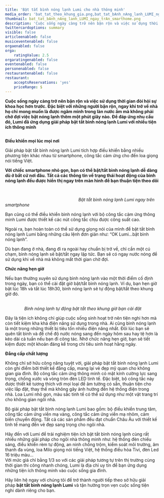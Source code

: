 ```yaml
---
title: 'Bật tắt bình nóng lạnh Lumi cho nhà thông minh'
media_order: 'bat_tat_theo_khung_gia.png,bat_tat_bAnh_nAng_lanh_LUMI_ngay_trAn_smarthome.png,1_1.png'
thumbnail: bat_tat_bAnh_nAng_lanh_LUMI_ngay_trAn_smarthome.png
description: 'Cuộc sống ngày càng trở nên bận rộn và việc sử dụng thời gian đòi hỏi sự khoa học hơn trước. Đặc biệt với những người bận rộn, ngay khi trở về nhà họ chỉ mong muốn là được ngâm mình trong làn nước ấm mà không phải chờ đợi việc bật nóng lạnh thêm một phút '
twittercardoptions: summary
visible: false
articleenabled: false
musiceventenabled: false
orgaenabled: false
orga:
    ratingValue: 2.5
orgaratingenabled: false
eventenabled: false
personenabled: false
restaurantenabled: false
restaurant:
    acceptsReservations: 'yes'
    priceRange: $
---
```


<p><strong>Cuộc sống ng&agrave;y c&agrave;ng trở n&ecirc;n bận rộn v&agrave; việc sử dụng thời gian đ&ograve;i hỏi sự khoa học hơn trước. Đặc biệt với những người bận rộn, ngay khi trở về nh&agrave; họ chỉ mong muốn l&agrave; được ng&acirc;m m&igrave;nh trong l&agrave;n nước ấm m&agrave; kh&ocirc;ng phải chờ đợi việc bật n&oacute;ng lạnh th&ecirc;m một ph&uacute;t gi&acirc;y n&agrave;o. Để đ&aacute;p ứng nhu cầu đ&oacute;, Lumi đ&atilde; ứng dụng giải ph&aacute;p bật tắt b&igrave;nh n&oacute;ng lạnh Lumi với nhiều tiện &iacute;ch th&ocirc;ng minh</strong></p>
<p><img src="/newv1/tu-van-giai-phap/bat-tat-binh-nong-lanh-lumi-cho-nha-thong-minh/1_1.png" alt="" /></p>
<p><strong>Điều khiển mọi l&uacute;c mọi nơi</strong></p>
<p>Giải ph&aacute;p bật tắt b&igrave;nh n&oacute;ng lạnh Lumi t&iacute;ch hợp điều khiển bằng nhiều phương tiện kh&aacute;c nhau từ smartphone, c&ocirc;ng tắc cảm ứng cho đến loa giọng n&oacute;i tiếng Việt.</p>
<p><strong>Với chiếc smartphone nhỏ gọn, bạn c&oacute; thể bật/tắt b&igrave;nh n&oacute;ng lạnh dễ d&agrave;ng d&ugrave; ở bất cứ nơi đ&acirc;u. Tất cả c&aacute;c th&ocirc;ng tin về trạng th&aacute;i hoạt động của b&igrave;nh n&oacute;ng lạnh đều được hiển thị ngay tr&ecirc;n m&agrave;n h&igrave;nh để bạn thuận tiện theo d&otilde;i</strong></p>
<p><strong><img src="/newv1/tu-van-giai-phap/bat-tat-binh-nong-lanh-lumi-cho-nha-thong-minh/bat_tat_bAnh_nAng_lanh_LUMI_ngay_trAn_smarthome.png" alt="" />&nbsp;</strong></p>
<p><em>&nbsp; &nbsp; &nbsp; &nbsp; &nbsp; &nbsp; &nbsp; &nbsp; &nbsp; &nbsp; &nbsp; &nbsp; &nbsp; &nbsp; &nbsp; &nbsp; &nbsp; &nbsp; &nbsp; &nbsp; &nbsp; &nbsp; &nbsp; &nbsp; &nbsp; &nbsp; &nbsp; &nbsp; &nbsp; &nbsp; &nbsp;Bật tắt b&igrave;nh n&oacute;ng lạnh Lumi ngay tr&ecirc;n smartphone</em></p>
<p>Bạn cũng c&oacute; thể điều khiển b&igrave;nh n&oacute;ng lạnh với bộ c&ocirc;ng tắc cảm ứng th&ocirc;ng minh Lumi được thiết kế c&aacute;c n&uacute;t c&ocirc;ng tắc chịu được c&ocirc;ng suất cao.</p>
<p>Ngo&agrave;i ra, bạn ho&agrave;n to&agrave;n c&oacute; thể sử dụng giọng n&oacute;i của m&igrave;nh để bật tắt b&igrave;nh n&oacute;ng lạnh Lumi bằng những c&acirc;u lệnh đơn giản như: &ldquo;OK Lumi...bật b&igrave;nh n&oacute;ng lạnh&rdquo;.</p>
<p>D&ugrave; bạn đang ở nh&agrave;, đang đi ra ngo&agrave;i hay chuẩn bị trở về, chỉ cần một c&uacute; chạm, b&igrave;nh n&oacute;ng lạnh sẽ bật/tắt ngay lập tức. Bạn sẽ c&oacute; ngay nước n&oacute;ng để sử dụng khi về nh&agrave; m&agrave; kh&ocirc;ng mất thời gian chờ đợi.</p>
<p><strong>Chức năng hẹn giờ</strong></p>
<p>Nếu bạn thường xuy&ecirc;n sử dụng b&igrave;nh n&oacute;ng lạnh v&agrave;o một thời điểm cố định trong ng&agrave;y, bạn c&oacute; thể c&agrave;i đặt giờ bật/tắt b&igrave;nh n&oacute;ng lạnh. V&iacute; dụ, bạn hẹn giờ bật l&uacute;c 18h v&agrave; tắt l&uacute;c 18h30, b&igrave;nh n&oacute;ng lạnh sẽ tự động bật/tắt theo khung giờ đ&oacute;.</p>
<p><img src="/newv1/tu-van-giai-phap/bat-tat-binh-nong-lanh-lumi-cho-nha-thong-minh/bat_tat_theo_khung_gia.png" alt="" />&nbsp; &nbsp; &nbsp; &nbsp; &nbsp; &nbsp; &nbsp; &nbsp; &nbsp; &nbsp; &nbsp; &nbsp; &nbsp; &nbsp; &nbsp; &nbsp; &nbsp; &nbsp; &nbsp; &nbsp; &nbsp; &nbsp; &nbsp; &nbsp; &nbsp; &nbsp; &nbsp; &nbsp; &nbsp; &nbsp; &nbsp; &nbsp; &nbsp; &nbsp; &nbsp; &nbsp; &nbsp; &nbsp; &nbsp; &nbsp; &nbsp; &nbsp; &nbsp; &nbsp; &nbsp; &nbsp; &nbsp; &nbsp; &nbsp; &nbsp; &nbsp; &nbsp; &nbsp; &nbsp; &nbsp; &nbsp; &nbsp; &nbsp; &nbsp; &nbsp; &nbsp; &nbsp; &nbsp; &nbsp; &nbsp; &nbsp; &nbsp; &nbsp; &nbsp; &nbsp; &nbsp; &nbsp;&nbsp;<em>B&igrave;nh n&oacute;ng lạnh tự động bật tắt theo khung giờ bạn c&agrave;i đặt</em></p>
<p>Đ&acirc;y l&agrave; tiện &iacute;ch kh&ocirc;ng chỉ gi&uacute;p cuộc sống sinh hoạt trở n&ecirc;n tiện nghi hơn m&agrave; c&ograve;n tiết kiệm kha kh&aacute; điện năng sử dụng trong nh&agrave;. Ai cũng b&igrave;nh n&oacute;ng lạnh l&agrave; một trong những thiết bị ti&ecirc;u tốn nhiều điện năng nhất. Đ&ocirc;i l&uacute;c bạn sẽ qu&ecirc;n tắt b&igrave;nh v&agrave; để chế độ nước n&oacute;ng sang đến ng&agrave;y h&ocirc;m sau hay tệ hơn l&agrave; k&eacute;o d&agrave;i cả tuần nếu bạn đi c&ocirc;ng t&aacute;c. Nhờ chức năng hẹn giờ, bạn sẽ tiết kiệm được một khoản đ&aacute;ng kể trong chi ti&ecirc;u sinh hoạt hằng ng&agrave;y.</p>
<p><strong>Đẳng cấp chất lượng</strong></p>
<p>Kh&ocirc;ng chỉ sở hữu c&ocirc;ng năng tuyệt vời, giải ph&aacute;p bật tắt b&igrave;nh n&oacute;ng lạnh Lumi c&ograve;n ghi điểm bời thiết kế đẳng cấp, mang lại vẻ đẹp mỹ quan cho kh&ocirc;ng gian gia đ&igrave;nh. Bộ c&ocirc;ng tắc cảm ứng th&ocirc;ng minh c&oacute; mặt k&iacute;nh cường lực sang trọng, chống xước v&agrave; v&ograve;ng tr&ograve;n đ&egrave;n LED tinh tế. Đặc biệt, bộ c&ocirc;ng tắc n&agrave;y được thiết kế tương th&iacute;ch với mọi loại đế &acirc;m tường c&oacute; sẵn, thuận tiện cho việc lắp đặt, thay thế m&agrave; kh&ocirc;ng g&acirc;y ảnh hưởng đến hệ thống điện trong nh&agrave;. Loa Lumi nhỏ gọn, m&agrave;u sắc tinh tế c&oacute; thể sử dụng như một vật trang tr&iacute; cho kh&ocirc;ng gian ng&ocirc;i nh&agrave;.</p>
<p>Bộ giải ph&aacute;p bật tắt b&igrave;nh n&oacute;ng lạnh Lumi bao gồm: bộ điều khiển trung t&acirc;m, c&ocirc;ng tắc cảm ứng viền mạ v&agrave;ng, c&ocirc;ng tắc cảm ứng viền mạ nh&ocirc;m, cảm biến chuyển động. Tất cả c&aacute;c sản phẩm đều đạt chuẩn Ch&acirc;u &Acirc;u với thiết kế tinh tế mang đến vẻ đẹp sang trọng cho ng&ocirc;i nh&agrave;.</p>
<p>H&atilde;y đến với Lumi để trải nghiệm tiện &iacute;ch bật tắt b&igrave;nh n&oacute;ng lạnh c&ugrave;ng rất nhiều những giải ph&aacute;p cho ng&ocirc;i nh&agrave; th&ocirc;ng minh như: hệ thống đ&egrave;n chiếu s&aacute;ng, điều khiển r&egrave;m tự động, an ninh chống trộm, kiểm so&aacute;t m&ocirc;i trường, &acirc;m thanh đa v&ugrave;ng, loa Milo giọng n&oacute;i tiếng Việt, hệ thống điều h&ograve;a Tivi, đ&egrave;n Led 16 triệu m&agrave;u...<br />Với mức gi&aacute; chỉ bằng 1/3 so với c&aacute;c giải ph&aacute;p tương tự tr&ecirc;n thị trường c&ugrave;ng thời gian thi c&ocirc;ng nhanh ch&oacute;ng, Lumi l&agrave; địa chỉ uy t&iacute;n để bạn ứng dụng những tiện &iacute;ch th&ocirc;ng minh v&agrave;o cuộc sống gia đ&igrave;nh.</p>
<p>H&atilde;y li&ecirc;n hệ ngay với ch&uacute;ng t&ocirc;i để trở th&agrave;nh người tiếp theo sở hữu giải ph&aacute;p&nbsp;<strong>bật tắt b&igrave;nh n&oacute;ng lạnh Lumi</strong>&nbsp;v&agrave; tận hưởng trọn vẹn cuộc sống tiện nghi d&agrave;nh ri&ecirc;ng cho bạn.</p>